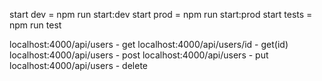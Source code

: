 start dev = npm run start:dev
start prod = npm run start:prod
start tests = npm run test

localhost:4000/api/users - get
localhost:4000/api/users/id - get(id)
localhost:4000/api/users - post
localhost:4000/api/users - put
localhost:4000/api/users - delete